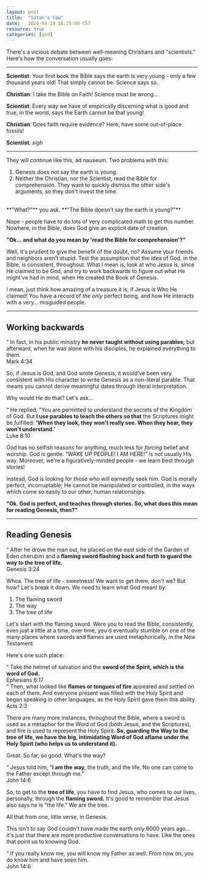 ```yaml
---
layout: post
title:  "Satan's Cow"
date:   2014-04-19 16:25:00 CST
resource: true
categories: [god]
---
```

There's a vicious debate between well-meaning Christians and "scientists." Here's how the conversation usually goes:

---

**Scientist**: Your first book the Bible says the earth is very young - only a few thousand years old! That simply cannot be. Science says so.

**Christian**: I take the Bible on Faith! Science must be wrong...

**Scientist**: Every way we have of empirically discerning what is good and true, in the world, says the Earth cannot be that young!

**Christian**: Does faith require evidence? Here, have some out-of-place fossils!

**Scientist**: *sigh*

---

They will continue like this, ad nauseum. Two problems with this:<br />

<div class='post'>
<ol>
<li>Genesis does not say the earth is young.</li>
<li>Neither the Christian, nor the Scientist, read the Bible for comprehension. They want to quickly dismiss the other side's arguments, so they don't invest the time.</li>
</ol>
</div>
<br />
**"What?"** you ask. **"The Bible doesn't say the earth is young?"**

Nope - people have to do lots of very complicated math to get this number.
Nowhere, in the Bible, does God give an explicit date of creation.

**"Ok... and what do you mean by 'read the Bible for comprehension'?"**

Well, it's prudent to give the benefit of the doubt, no? Assume your friends and neighbors aren't stupid. Test the assumption that the idea of God,
in the Bible, is consistent, throughout. What I mean is, look at who Jesus is, since He claimed to be God, and try to work backwards to figure out
what He might've had in mind, when He created the Book of Genesis.

I mean, just think how amazing of a treasure it is, if Jesus is Who He claimed! You have a record of _the only_ perfect being, and how He interacts
with a very... misguided people.

---

## Working backwards

<div class='bible-quote'>
<span>&ldquo;</span>
In fact, in his public ministry <strong>he never taught without using parables;</strong> but afterward, when he was alone with his disciples, he explained everything to them.
<div class='source'>
	Mark 4:34
</div>
</div>

So, if Jesus is God, and God wrote Genesis, it would've been very consistent with His character to write Genesis as a non-literal parable. That means you cannot derive meaningful dates through literal interpretation.

Why would He do that? Let's ask...

<div class='bible-quote'>
<span>&ldquo;</span>
He replied, "You are permitted to understand the secrets of the Kingdom of God. But <strong>I use parables to teach the others so that</strong> the Scriptures might be fulfilled: <strong>'When they look, they won't really see. When they hear, they won't understand.'</strong>
<div class='source'>
	Luke 8:10
</div>
</div>

God has no selfish reasons for anything, much less for _forcing_ belief and worship. God is gentle. "WAKE UP PEOPLE! I AM HERE!" is not usually His way. Moreover, we're
a figuratively-minded people - we learn best through stories!

Instead, God is looking for those who will earnestly seek him. God is morally perfect, incorruptable; He cannot be manipulated or controlled, in the ways which come
so easily to our other, human relationships.

**"Ok. God is perfect, and teaches through stories. So, what does this mean for reading Genesis, then?"**

---

## Reading Genesis

<div class='bible-quote'>
<span>&ldquo;</span>
After he drove the man out, he placed on the east side of the Garden of Eden cherubim and a <strong>flaming sword flashing back and forth to guard the way to the tree of life.</strong>
<div class='source'>
	Genesis 3:24
</div>
</div>

Whoa. The tree of life - sweetness! We want to get there, don't we? But how? Let's break it down. We need to learn what God meant by:

<div class='post'>
<ol>
<li>The flaming sword</li>
<li>The way</li>
<li>The tree of life</li>
</ol>
</div>

Let's start with the flaming sword. Were you to read the Bible, consistently, even just a little at a time, over time, you'd eventually
stumble on one of the many places where swords and flames are used metaphorically, in the New Testament.

Here's one such place:

<div class='bible-quote'>
<span>&ldquo;</span>
Take the helmet of salvation and the <strong>sword of the Spirit, which is the word of God.</strong>
<div class='source'>
	Ephesians 6:17
</div>
</div>

<div class='bible-quote'>
<span>&ldquo;</span>
Then, what looked like <strong>flames or tongues of fire</strong> appeared and settled on each of them. And everyone present was filled with the Holy Spirit and began speaking in other languages, as the Holy Spirit gave them this ability.
<div class='source'>
	Acts 2:3
</div>
</div>

There are many more instances, throughout the Bible, where a sword is used as a metaphor for the Word of God (both Jesus, and the Scriptures), and fire is used to represent the Holy Spirit. <strong>So, guarding the Way to the tree of life, we have the big, intimidating Word of God aflame under the Holy Spirit (who helps us to understand it).</strong>

Great. So far, so good. What's the way?

<div class='bible-quote'>
<span>&ldquo;</span>
Jesus told him, "<strong>I am the way</strong>, the truth, and the life. No one can come to the Father except through me."
<div class='source'>
	John 14:6
</div>
</div>

So, to get to the <strong>tree of life</strong>, you have to find Jesus, who comes to our lives, personally, through the <strong>flaming sword.</strong> It's good to remember that Jesus also says he is "the life." We are the tree.

All that from one, little verse, in Genesis.

This isn't to say God couldn't have made the earth only 6000 years ago... it's just that there are more productive
conversations to have. Like the ones that point us to knowing God.


<div class='bible-quote'>
<span>&ldquo;</span>
If you really know me, you will know my Father as well. From now on, you do know him and have seen him.
<div class='source'>
	John 14:6
</div>
</div>
<br />
<br />
<br />
<br />
<br />


